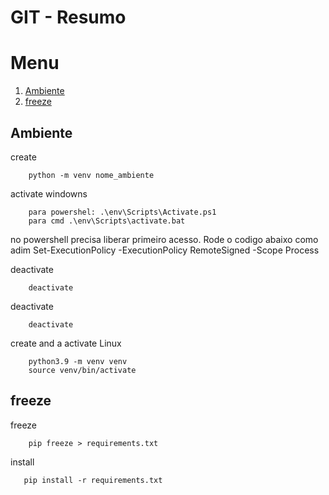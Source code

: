GIT - Resumo
=============


# Menu
1. [Ambiente](#Ambiente)
2. [freeze](#freeze)



## Ambiente

create
```
    python -m venv nome_ambiente
```

 activate windowns
```
    para powershel: .\env\Scripts\Activate.ps1
    para cmd .\env\Scripts\activate.bat 
```
no powershell precisa liberar primeiro acesso. Rode o codigo abaixo como adim
Set-ExecutionPolicy -ExecutionPolicy RemoteSigned -Scope Process

deactivate
```
    deactivate
```

deactivate
```
    deactivate
```

create and a activate Linux
```
    python3.9 -m venv venv
    source venv/bin/activate
```

## freeze

freeze
```
    pip freeze > requirements.txt
```

install 
```
   pip install -r requirements.txt 
```

